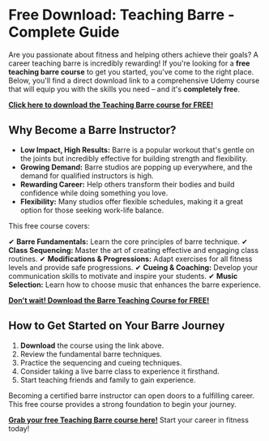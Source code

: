 # Free Download: Teaching Barre - Complete Guide

Are you passionate about fitness and helping others achieve their goals? A career teaching barre is incredibly rewarding! If you're looking for a **free teaching barre course** to get you started, you've come to the right place. Below, you'll find a direct download link to a comprehensive Udemy course that will equip you with the skills you need – and it's **completely free**.

[**Click here to download the Teaching Barre course for FREE!**](https://udemywork.com/teaching-barre)

## Why Become a Barre Instructor?

*   **Low Impact, High Results:** Barre is a popular workout that's gentle on the joints but incredibly effective for building strength and flexibility.
*   **Growing Demand:** Barre studios are popping up everywhere, and the demand for qualified instructors is high.
*   **Rewarding Career:** Help others transform their bodies and build confidence while doing something you love.
*   **Flexibility:** Many studios offer flexible schedules, making it a great option for those seeking work-life balance.

This free course covers:

✔ **Barre Fundamentals:** Learn the core principles of barre technique.
✔ **Class Sequencing:** Master the art of creating effective and engaging class routines.
✔ **Modifications & Progressions:** Adapt exercises for all fitness levels and provide safe progressions.
✔ **Cueing & Coaching:** Develop your communication skills to motivate and inspire your students.
✔ **Music Selection:** Learn how to choose music that enhances the barre experience.

[**Don't wait! Download the Barre Teaching Course for FREE!**](https://udemywork.com/teaching-barre)

## How to Get Started on Your Barre Journey

1.  **Download** the course using the link above.
2.  Review the fundamental barre techniques.
3.  Practice the sequencing and cueing techniques.
4.  Consider taking a live barre class to experience it firsthand.
5.  Start teaching friends and family to gain experience.

Becoming a certified barre instructor can open doors to a fulfilling career. This free course provides a strong foundation to begin your journey.

**[Grab your free Teaching Barre course here!](https://udemywork.com/teaching-barre)** Start your career in fitness today!
